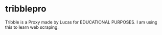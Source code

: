 # tribblepro
Tribble is a Proxy made by Lucas for EDUCATIONAL PURPOSES. I am using this to learn web scraping.

